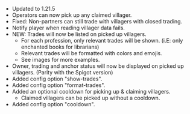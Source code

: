 - Updated to 1.21.5
- Operators can now pick up any claimed villager.
- Fixed: Non-partners can still trade with villagers with closed trading.
- Notify player when reading villager data fails.
- NEW: Trades will now be listed on picked up villagers.
    - For each profession, only relevant trades will be shown. (i.E: only enchanted books for librarians)
    - Relevant trades will be formatted with colors and emojis.
    - See images for more examples.
- Owner, trading and anchor status will now be displayed on picked up villagers. (Parity with the Spigot version)
- Added config option "show-trades".
- Added config option "format-trades".
- Added an optional cooldown for picking up & claiming villagers.
    - Claimed villagers can be picked up without a cooldown.
- Added config option "cooldown".
